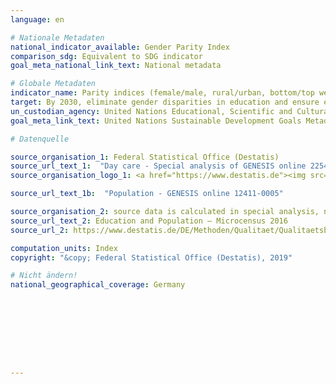 ```yaml
---
language: en

# Nationale Metadaten
national_indicator_available: Gender Parity Index
comparison_sdg: Equivalent to SDG indicator
goal_meta_national_link_text: National metadata

# Globale Metadaten
indicator_name: Parity indices (female/male, rural/urban, bottom/top wealth quintile and others such as disability status, indigenous peoples and conflict-affected, as data become available) for all education indicators on this list that can be disaggregated
target: By 2030, eliminate gender disparities in education and ensure equal access to all levels of education and vocational training for the vulnerable, including persons with disabilities, indigenous peoples and children in vulnerable situations
un_custodian_agency: United Nations Educational, Scientific and Cultural Organization (UNESCO)
goal_meta_link_text: United Nations Sustainable Development Goals Metadata

# Datenquelle

source_organisation_1: Federal Statistical Office (Destatis)
source_url_text_1:  "Day care - Special analysis of GENESIS online 22541-0001(age groups only)"
source_organisation_logo_1: <a href="https://www.destatis.de"><img src="https://g205sdgs.github.io/sdg-indicators/public/LogosEn/destatis.png" alt="Logo Destatis" /></a>

source_url_text_1b:  "Population - GENESIS online 12411-0005"

source_organisation_2: source data is calculated in special analysis, not publicly available
source_url_text_2: Education and Population – Microcensus 2016
source_url_2: https://www.destatis.de/DE/Methoden/Qualitaet/Qualitaetsberichte/Bevoelkerung/einfuehrung.html

computation_units: Index
copyright: "&copy; Federal Statistical Office (Destatis), 2019"

# Nicht ändern!
national_geographical_coverage: Germany









---
```

